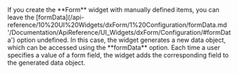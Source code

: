 <article>
If you create the **Form** widget with manually defined items, you can leave the [formData](/api-reference/10%20UI%20Widgets/dxForm/1%20Configuration/formData.md '/Documentation/ApiReference/UI_Widgets/dxForm/Configuration/#formData') option undefined. In this case, the widget generates a new data object, which can be accessed using the **formData** option. Each time a user specifies a value of a form field, the widget adds the corresponding field to the generated data object.

<div class="simulator-desktop-container" data-view="Content/Applications/16_1/UIWidgets/dxForm/GenerateFormData/markup.html, Content/Applications/16_1/UIWidgets/dxForm/GenerateFormData/script.js, Content/Applications/16_1/UIWidgets/dxForm/common-styles.css, Content/Applications/16_1/UIWidgets/dxForm/GenerateFormData/styles.css"></div>
</article>